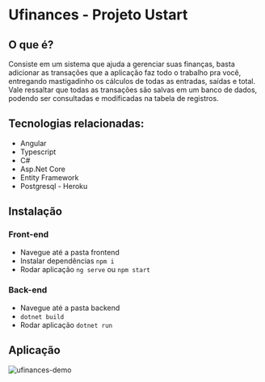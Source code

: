# Ufinances - Projeto Ustart

## O que é?

Consiste em um sistema que ajuda a gerenciar suas finanças, basta adicionar as transações que a aplicação faz todo o trabalho pra você, entregando mastigadinho os cálculos de todas as entradas, saídas e total. Vale ressaltar que todas as transações são salvas em um banco de dados, podendo ser consultadas e modificadas na tabela de registros.

## Tecnologias relacionadas:
- Angular
- Typescript
- C#
- Asp.Net Core
- Entity Framework
- Postgresql - Heroku

## Instalação

### Front-end
- Navegue até a pasta frontend
- Instalar dependências `npm i`
- Rodar aplicação `ng serve` ou `npm start`

### Back-end
- Navegue até a pasta backend
- `dotnet build`
- Rodar aplicação `dotnet run`

## Aplicação

![ufinances-demo](https://user-images.githubusercontent.com/82681415/141858074-f9042492-1e41-4894-b73a-261db023cfc5.gif)
